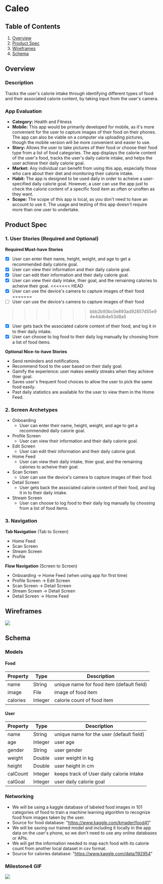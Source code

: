 # Caleo

## Table of Contents
1. [Overview](#Overview)
1. [Product Spec](#Product-Spec)
1. [Wireframes](#Wireframes)
2. [Schema](#Schema)

## Overview
### Description
Tracks the user's calorie intake through identifying different types of food and their associated calorie content, by taking input from the user's camera.

### App Evaluation
- **Category:** Health and Fitness
- **Mobile:** This app would be primarily developed for mobile, as it's more convenient for the user to capture images of their food on their phones. The app can also be viable on a computer via uploading pictures, though the mobile version will be more convenient and easier to use.
- **Story:** Allows the user to take pictures of their food or choose their food type from a list of food categories. The app displays the calorie content of the user's food, tracks the user's daily calorie intake, and helps the user achieve their daily calorie goal.
- **Market:** Any individual can benefit from using this app, especially those who care about their diet and monitoring their calorie intake.
- **Habit:** The app is designed to be used daily in order to acheive a user-specified daily calorie goal. However, a user can use the app just to check the calorie content of a specific food item as often or unoften as they want.
- **Scope:** The scope of this app is local, as you don't need to have an account to use it. The usage and testing of this app doesn't require more than one user to undertake.

## Product Spec

### 1. User Stories (Required and Optional)

**Required Must-have Stories**

- [x] User can enter their name, height, weight, and age to get a recommended daily calorie goal.
- [x] User can view their information and their daily calorie goal.
- [x] User can edit their information and their daily calorie goal.
- [x] User can view their daily intake, thier goal, and the remaining calories to acheive their goal.
<<<<<<< HEAD
- [x] User can use the device's camera to  capture images of their food
=======
- [ ] User can use the device's camera to  capture images of their food
>>>>>>> bbb2b93bc0e893ad92857d55e94e4ddb4e53d8a5
- [x] User gets back the associated calorie content of their food, and log it in to their daily intake.
- [x] User can choose to log food to their daily log manually by choosing from a list of food items.

**Optional Nice-to-have Stories**

* Send reminders and notifications.
* Recommend food to the user based on their daily goal.
* Gamify the experience: user makes weekly streaks when they achieve thier goal.
* Saves user's frequent food choices to allow the user to pick the same food easily.
* Past daily statistics are available for the user to view them in the Home Feed.

### 2. Screen Archetypes

* Onboarding
    * User can enter their name, height, weight, and age to get a recommended daily calorie goal.
* Profile Screen
    * User can view their information and their daily calorie goal.
* Edit Screen
    * User can edit their information and their daily calorie goal.
* Home Feed
    * User can view their daily intake, thier goal, and the remaining calories to acheive their goal.
* Scan Screen
    * User can use the device's camera to  capture images of their food.
* Detail Screen
    * User gets back the associated calorie content of their food, and log it in to their daily intake.
* Stream Screen
    * User can choose to log food to their daily log manually by choosing from a list of food items.
### 3. Navigation

**Tab Navigation** (Tab to Screen)

* Home Feed
* Scan Screen
* Stream Screen
* Profile

**Flow Navigation** (Screen to Screen)

* Onboarding -> Home Feed (when using app for first time)
* Profile Screen -> Edit Screen
* Scan Screen -> Detail Screen
* Stream Screen -> Detail Screen
* Detail Screen -> Home Feed

## Wireframes
![](https://i.imgur.com/yM61VWt.jpg)


## Schema

### Models

#### Food

   | Property      | Type     | Description |
   | ------------- | -------- | ------------|
   | name      | String   | unique name for food item (default field) |
   | image        | File| image of food item |
   | calories         | Integer     | calorie count of food item |

#### User

   | Property      | Type     | Description |
   | ------------- | -------- | ------------|
   | name      | String   | unique name for the user (default field) |
   | age       | Integer| user age |
   | gender       | String | user gender |
   | weight    | Double     | user weight in kg |
   | height    | Double     | user height in cm |
   | calCount  | Integer    | keeps track of User daily calorie intake
   | calGoal   | Integer     | user daily calorie goal  |

### Networking
- We will be using a kaggle database of labeled food images in 101 categories of food to train a machine learning algorithm to recognize food from images taken by the user.
- Source for food database: "https://www.kaggle.com/kmader/food41"
- We will be saving our trained model and including it locally in the app data on the user's phone, so we don't need to use any online databases or APIs.
- We will get the information needed to map each food with its calorie count from another local dataset in csv format.
- Source for calories database: "https://www.kaggle.com/data/192954"


### Milestone4 GIF
![](caleoMilestone4.gif)
